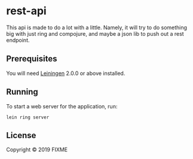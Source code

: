 # rest-api

This api is made to do a lot with a little. Namely, it will try to do something big with just ring and compojure, and maybe a json lib to push out a rest endpoint.

## Prerequisites

You will need [Leiningen][] 2.0.0 or above installed.

[leiningen]: https://github.com/technomancy/leiningen

## Running

To start a web server for the application, run:

    lein ring server

## License

Copyright © 2019 FIXME
